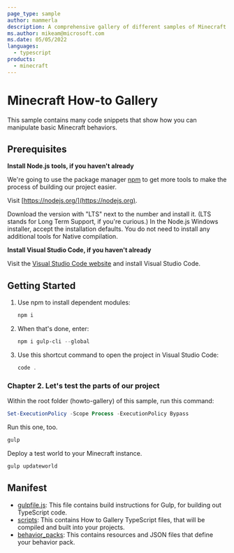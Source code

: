 ```yaml
---
page_type: sample
author: mammerla
description: A comprehensive gallery of different samples of Minecraft coding behaviors.
ms.author: mikeam@microsoft.com
ms.date: 05/05/2022
languages:
  - typescript
products:
  - minecraft
---
```


# Minecraft How-to Gallery

This sample contains many code snippets that show how you can manipulate basic Minecraft behaviors.

## Prerequisites

**Install Node.js tools, if you haven't already**

We're going to use the package manager [npm](https://www.npmjs.com/package/npm) to get more tools to make the process of building our project easier.

Visit [https://nodejs.org/](https://nodejs.org).

Download the version with "LTS" next to the number and install it. (LTS stands for Long Term Support, if you're curious.) In the Node.js Windows installer, accept the installation defaults. You do not need to install any additional tools for Native compilation.

**Install Visual Studio Code, if you haven't already**

Visit the [Visual Studio Code website](https://code.visualstudio.com) and install Visual Studio Code.

## Getting Started

1. Use npm to install dependent modules:

   ```powershell
   npm i
   ```

1. When that's done, enter:

   ```powershell
   npm i gulp-cli --global
   ```

1. Use this shortcut command to open the project in Visual Studio Code:

   ```powershell
   code .
   ```

### Chapter 2. Let's test the parts of our project

Within the root folder (howto-gallery) of this sample, run this command:

```powershell
Set-ExecutionPolicy -Scope Process -ExecutionPolicy Bypass
```

Run this one, too.

```powershell
gulp
```

Deploy a test world to your Minecraft instance.

```powershell
gulp updateworld
```


## Manifest

- [gulpfile.js](https://github.com/microsoft/minecraft-scripting-samples/blob/main/howto-gallery/gulpfile.js): This file contains build instructions for Gulp, for building out TypeScript code.
- [scripts](https://github.com/microsoft/minecraft-scripting-samples/blob/main/howto-gallery/scripts): This contains How to Gallery TypeScript files, that will be compiled and built into your projects.
- [behavior_packs](https://github.com/microsoft/minecraft-scripting-samples/blob/main/howto-gallery/behavior_packs): This contains resources and JSON files that define your behavior pack.
